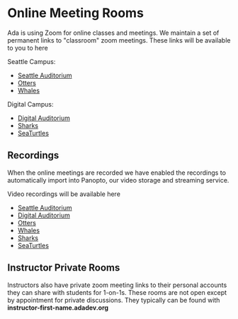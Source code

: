 # Online Meeting Rooms

 Ada is using Zoom for online classes and meetings. We maintain a set of permanent links to "classroom" zoom meetings. These links will be available to you to here
 
Seattle Campus:

- [Seattle Auditorium](http://aud-sea.adadev.org/)
- [Otters](http://otters.adadev.org)
- [Whales](http://whales.adadev.org)

Digital Campus:
- [Digital Auditorium](http://digitalaud.adadev.org)
- [Sharks](http://sharks.adadev.org)
- [SeaTurtles](http://seaturtles.adadev.org)

## Recordings

When the online meetings are recorded we have enabled the recordings to automatically import into Panopto, our video storage and streaming service.

Video recordings will be available here

- [Seattle Auditorium](https://adaacademy.hosted.panopto.com/Panopto/Pages/Sessions/List.aspx#folderID=%22a0a2eb4e-9c9e-466b-af26-ad920156eefe%22)
- [Digital Auditorium](https://adaacademy.hosted.panopto.com/Panopto/Pages/Sessions/List.aspx#folderID=%2272184a77-db44-4ac9-8a42-ad920156a644%22)
- [Otters](https://adaacademy.hosted.panopto.com/Panopto/Pages/Sessions/List.aspx?folderID=d672a4f2-c101-4a14-a216-ad920156e34e)
- [Whales](https://adaacademy.hosted.panopto.com/Panopto/Pages/Sessions/List.aspx?folderID=c7daaa8a-b678-40dc-a1ff-ad92015669db)
- [Sharks](https://adaacademy.hosted.panopto.com/Panopto/Pages/Sessions/List.aspx?folderID=49d721b0-30d5-4b5b-b835-ad920156d62c)
- [SeaTurtles](https://adaacademy.hosted.panopto.com/Panopto/Pages/Sessions/List.aspx?folderID=d172e186-aaac-48b4-b8de-ad920157056e)

## Instructor Private Rooms

Instructors also have private zoom meeting links to their personal accounts they can share with students for 1-on-1s. These rooms are not open except by appointment for private discussions.  They typically can be found with **instructor-first-name.adadev.org**

